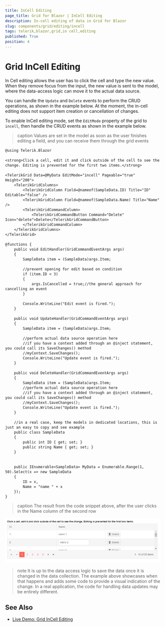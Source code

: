 ```yaml
---
title: InCell Editing
page_title: Grid for Blazor | InCell Editing
description: In-cell editing of data in Grid for Blazor
slug: components/grid/editing/incell
tags: telerik,blazor,grid,in cell,editing
published: True
position: 4
---
```


# Grid InCell Editing

In Cell editing allows the user has to click the cell and type the new value. When they remove focus from the input, the new value is sent to the model, where the data-access logic can move it to the actual data source.

You can handle the `Update` and `Delete` events to perform the CRUD operations, as shown in the example below. At the moment, the in-cell editing does not support item creation or cancellation of changes.

To enable InCell editing mode, set the `EditMode` property of the grid to `incell`, then handle the CRUD events as shown in the example below.

>caption Values are set in the model as soon as the user finishes editing a field, and you can receive them through the grid events

````CSHTML
@using Telerik.Blazor

<strong>Click a cell, edit it and click outside of the cell to see the change. Editing is prevented for the first two items.</strong>

<TelerikGrid Data=@MyData EditMode="incell" Pageable="true" Height="200">
    <TelerikGridColumns>
        <TelerikGridColumn Field=@nameof(SampleData.ID) Title="ID" Editable="false" />
        <TelerikGridColumn Field=@nameof(SampleData.Name) Title="Name" />
        <TelerikGridCommandColumn>
            <TelerikGridCommandButton Command="Delete" Icon="delete">Delete</TelerikGridCommandButton>
        </TelerikGridCommandColumn>
    </TelerikGridColumns>
</TelerikGrid>

@functions {
    public void EditHandler(GridCommandEventArgs args)
    {
        SampleData item = (SampleData)args.Item;

        //prevent opening for edit based on condition
        if (item.ID < 3)
        {
            args.IsCancelled = true;//the general approach for cancelling an event
        }

        Console.WriteLine("Edit event is fired.");
    }

    public void UpdateHandler(GridCommandEventArgs args)
    {
        SampleData item = (SampleData)args.Item;

        //perform actual data source operation here
        //if you have a context added through an @inject statement, you could call its SaveChanges() method
        //myContext.SaveChanges();
        Console.WriteLine("Update event is fired.");
    }

    public void DeleteHandler(GridCommandEventArgs args)
    {
        SampleData item = (SampleData)args.Item;
        //perform actual data source operation here
        //if you have a context added through an @inject statement, you could call its SaveChanges() method
        //myContext.SaveChanges();
        Console.WriteLine("Update event is fired.");
    }

    //in a real case, keep the models in dedicated locations, this is just an easy to copy and see example
    public class SampleData
    {
        public int ID { get; set; }
        public string Name { get; set; }
    }


    public IEnumerable<SampleData> MyData = Enumerable.Range(1, 50).Select(x => new SampleData
    {
        ID = x,
        Name = "name " + x
    });
}
````

>caption The result from the code snippet above, after the user clicks in the Name column of the second row

![](images/incell-editing.png)

>note It is up to the data access logic to save the data once it is changed in the data collection. The example above showcases when that happens and adds some code to provide a visual indication of the change. In a real application, the code for handling data updates may be entirely different.

## See Also

  * [Live Demo: Grid InCell Editing](https://demos.telerik.com/blazor/grid/incellediting)
   
  